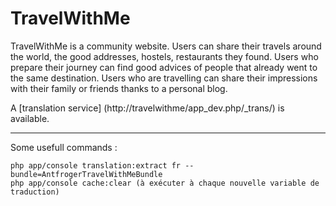 TravelWithMe
============

TravelWithMe is a community website.
Users can share their travels around the world, the good addresses, hostels, restaurants they found.
Users who prepare their journey can find good advices of people that already went to the same destination.
Users who are travelling can share their impressions with their family or friends thanks to a personal blog.

A [translation service] (http://travelwithme/app_dev.php/_trans/) is available.

---

Some usefull commands :

    php app/console translation:extract fr --bundle=AntfrogerTravelWithMeBundle
    php app/console cache:clear (à exécuter à chaque nouvelle variable de traduction)